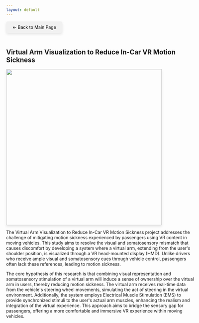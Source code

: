 ```yaml
---
layout: default
---
```


<style>
  .back-button {
    font-size: 1em;
    display: inline-block;
    margin-bottom: 20px;
    text-decoration: none;
    color: #000;
    background-color: #f1f1f1;
    padding: 10px 20px;
    border-radius: 5px;
    box-shadow: 0 4px 8px rgba(0, 0, 0, 0.1);
  }

  .content {
    width: 120%;
  }

  .img-shadow {
    width: 500px; /* Adjust the width as needed */
    height: auto;
    box-shadow: 0 4px 8px rgba(0, 0, 0, 0.1);
  }

    /* Mobile Styles */
  @media (max-width: 768px) {
    .content {
      width: 100%; /* 모바일 화면에서는 100%로 변경 */
    }

    .img-shadow {
      width: 100%; /* 이미지도 모바일 화면에 맞게 100%로 변경 */
    }
  }
</style>


<a href="{{ '/' | relative_url }}" class="back-button">← Back to Main Page</a>

<div class="content">

<h2>Virtual Arm Visualization to Reduce In-Car VR Motion Sickness</h2>
<img src="{{ '/images/Virtual Arm Visualization to Reduce In-Car VR Motion Sickness.gif' | relative_url }}" class="img-shadow">

<p>The Virtual Arm Visualization to Reduce In-Car VR Motion Sickness project addresses the challenge of mitigating motion sickness experienced by passengers using VR content in moving vehicles. This study aims to resolve the visual and somatosensory mismatch that causes discomfort by developing a system where a virtual arm, extending from the user's shoulder position, is visualized through a VR head-mounted display (HMD). Unlike drivers who receive ample visual and somatosensory cues through vehicle control, passengers often lack these references, leading to motion sickness.</p>

<p>The core hypothesis of this research is that combining visual representation and somatosensory stimulation of a virtual arm will induce a sense of ownership over the virtual arm in users, thereby reducing motion sickness. The virtual arm receives real-time data from the vehicle's steering wheel movements, simulating the act of steering in the virtual environment. Additionally, the system employs Electrical Muscle Stimulation (EMS) to provide synchronized stimuli to the user's actual arm muscles, enhancing the realism and integration of the virtual experience. This approach aims to bridge the sensory gap for passengers, offering a more comfortable and immersive VR experience within moving vehicles.</p>

</div>
